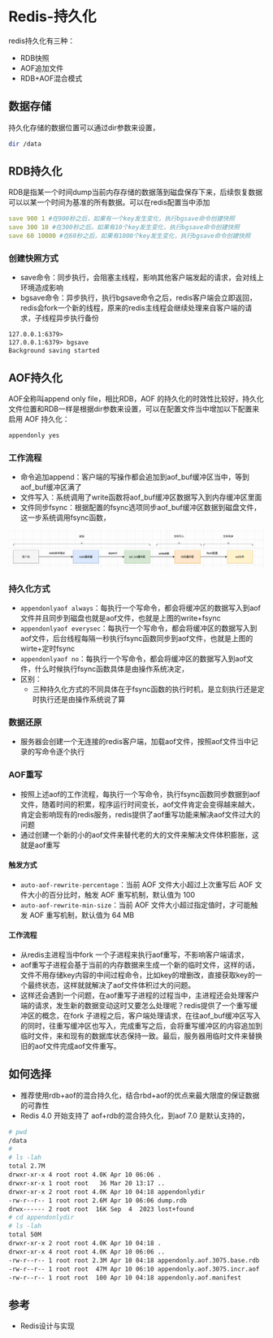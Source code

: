 # Redis-持久化

redis持久化有三种：

- RDB快照
- AOF追加文件
- RDB+AOF混合模式

## 数据存储

持久化存储的数据位置可以通过dir参数来设置，

```bash
dir /data
```

## RDB持久化

RDB是指某一个时间dump当前内存存储的数据落到磁盘保存下来，后续恢复数据可以以某一个时间为基准的所有数据。可以在redis配置当中添加

```yaml
save 900 1 #在900秒之后，如果有一个key发生变化，执行bgsave命令创建快照
save 300 10 #在300秒之后，如果有10个key发生变化，执行bgsave命令创建快照
save 60 10000 #在60秒之后，如果有1000个key发生变化，执行bgsave命令创建快照
```

### 创建快照方式

- save命令：同步执行，会阻塞主线程，影响其他客户端发起的请求，会对线上环境造成影响
- bgsave命令：异步执行，执行bgsave命令之后，redis客户端会立即返回，redis会fork一个新的线程，原来的redis主线程会继续处理来自客户端的请求，子线程异步执行备份

```
127.0.0.1:6379>
127.0.0.1:6379> bgsave
Background saving started
```

## AOF持久化

AOF全称叫append only file，相比RDB，AOF 的持久化的时效性比较好，持久化文件位置和RDB一样是根据dir参数来设置，可以在配置文件当中增加以下配置来启用 AOF 持久化：

```bash
appendonly yes
```

### 工作流程

- 命令追加append：客户端的写操作都会追加到aof_buf缓冲区当中，等到aof_buf缓冲区满了
- 文件写入：系统调用了write函数将aof_buf缓冲区数据写入到内存缓冲区里面
- 文件同步fsync：根据配置的fsync选项同步aof_buf缓冲区数据到磁盘文件，这一步系统调用fsync函数，

![image-20250502211153300](images/image-20250502211153300.png)

### 持久化方式

- `appendonlyaof always`：每执行一个写命令，都会将缓冲区的数据写入到aof文件并且同步到磁盘也就是aof文件，也就是上图的write+fsync
- `appendonlyaof everysec`：每执行一个写命令，都会将缓冲区的数据写入到aof文件，后台线程每隔一秒执行fsync函数同步到aof文件，也就是上图的wirte+定时fsync
- `appendonlyaof no`：每执行一个写命令，都会将缓冲区的数据写入到aof文件，什么时候执行fsync函数具体是由操作系统决定，
- 区别：
  - 三种持久化方式的不同具体在于fsync函数的执行时机，是立刻执行还是定时执行还是由操作系统说了算

### 数据还原

- 服务器会创建一个无连接的redis客户端，加载aof文件，按照aof文件当中记录的写命令逐个执行

### AOF重写

- 按照上述aof的工作流程，每执行一个写命令，执行fsync函数同步数据到aof文件，随着时间的积累，程序运行时间变长，aof文件肯定会变得越来越大，肯定会影响现有的redis服务，redis提供了aof重写功能来解决aof文件过大的问题
- 通过创建一个新的小的aof文件来替代老的大的文件来解决文件体积膨胀，这就是aof重写

#### 触发方式

- `auto-aof-rewrite-percentage`：当前 AOF 文件大小超过上次重写后 AOF 文件大小的百分比时，触发 AOF 重写机制，默认值为 100 
- `auto-aof-rewrite-min-size`：当前 AOF 文件大小超过指定值时，才可能触发 AOF 重写机制，默认值为 64 MB

#### 工作流程

- 从redis主进程当中fork 一个子进程来执行aof重写，不影响客户端请求，
- aof重写子进程会基于当前的内存数据来生成一个新的临时文件，这样的话，文件不用存储key内容的中间过程命令，比如key的增删改，直接获取key的一个最终状态，这样就就解决了aof文件体积过大的问题。
- 这样还会遇到一个问题，在aof重写子进程的过程当中，主进程还会处理客户端的请求，发生新的数据变动这时又要怎么处理呢？redis提供了一个重写缓冲区的概念，在fork 子进程之后，客户端处理请求，在往aof_buf缓冲区写入的同时，往重写缓冲区也写入，完成重写之后，会将重写缓冲区的内容追加到临时文件，来和现有的数据库状态保持一致。最后，服务器用临时文件来替换旧的aof文件完成aof文件重写。

## 如何选择

- 推荐使用rdb+aof的混合持久化，结合rbd+aof的优点来最大限度的保证数据的可靠性
- Redis 4.0 开始支持了 aof+rdb的混合持久化，到aof 7.0 是默认支持的，

```bash
# pwd
/data
#
# ls -lah
total 2.7M
drwxr-xr-x 4 root root 4.0K Apr 10 06:06 .
drwxr-xr-x 1 root root   36 Mar 20 13:17 ..
drwxr-xr-x 2 root root 4.0K Apr 10 04:18 appendonlydir
-rw-r--r-- 1 root root 2.6M Apr 10 06:06 dump.rdb
drwx------ 2 root root  16K Sep  4  2023 lost+found
# cd appendonlydir
# ls -lah
total 50M
drwxr-xr-x 2 root root 4.0K Apr 10 04:18 .
drwxr-xr-x 4 root root 4.0K Apr 10 06:06 ..
-rw-r--r-- 1 root root 2.3M Apr 10 04:18 appendonly.aof.3075.base.rdb
-rw-r--r-- 1 root root  47M Apr 10 06:10 appendonly.aof.3075.incr.aof
-rw-r--r-- 1 root root  100 Apr 10 04:18 appendonly.aof.manifest
```

## 参考

- Redis设计与实现
